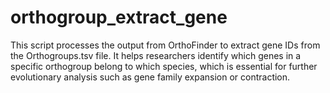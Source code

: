 # orthogroup_extract_gene
This script processes the output from OrthoFinder to extract gene IDs from the Orthogroups.tsv file. It helps researchers identify which genes in a specific orthogroup belong to which species, which is essential for further evolutionary analysis such as gene family expansion or contraction.
